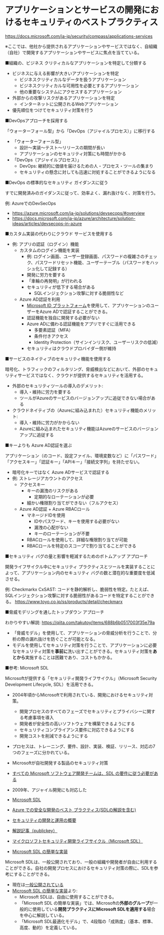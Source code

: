 # アプリケーションとサービスの開発におけるセキュリティのベストプラクティス

https://docs.microsoft.com/ja-jp/security/compass/applications-services

※ここでは、他社から提供されるアプリケーションやサービスではなく、自組織（自社）で開発するアプリケーションやサービスに焦点を当てている。

■組織の、ビジネス クリティカルなアプリケーションを特定して分類する

- ビジネスに与える影響が大きいアプリケーションを特定
  - ビジネスクリティカルなデータを扱うアプリケーション
  - ビジネスクリティカルな可用性を必要とするアプリケーション
  - 他の重要なシステムにアクセスするアプリケーション
- 外部からの攻撃リスクがあるアプリケーションを特定
  - インターネットに公開されるWebアプリケーション
- 優先順位をつけてセキュリティ対策を行う

■DevOpsアプローチを採用する

「ウォーターフォール型」から「DevOps（アジャイルプロセス）」に移行する

- 「ウォーターフォール型」
  - 設計～実装～テスト～リリースの期間が長い
  - アプリケーションのセキュリティ対策にも時間がかかる
- 「DevOps（アジャイルプロセス）」
  - DevOps: 継続的に価値を届けるための人・プロセス・ツールの集まり
  - セキュリティの懸念に対しても迅速に対処することができるようになる

■DevOps の標準的なセキュリティ ガイダンスに従う

すでに開発済みのガイダンスに従って、効率よく、漏れ抜けなく、対策を行う。

例: AzureでのDevSecOps

- https://azure.microsoft.com/ja-jp/solutions/devsecops/#overview
- https://docs.microsoft.com/ja-jp/azure/architecture/solution-ideas/articles/devsecops-in-azure

■カスタム実装の代わりにクラウド サービスを使用する

- 例: アプリの認証（ログイン）機能
  - カスタムのログイン機能を実装
    - 例: ログイン画面、ユーザー登録画面、パスワードの複雑さのチェック、パスワードリセット機能、ユーザーテーブル（パスワードをハッシュ化して記録する）
    - 開発に労力を要する
    - 「車輪の再発明」が行われる
    - セキュリティが低下する場合がある
      - SQLインジェクション攻撃に対する脆弱性など
  - Azure AD認証を利用
    - [Microsoft ID プラットフォーム](https://docs.microsoft.com/ja-jp/azure/active-directory/develop/v2-overview)を使用して、アプリケーションのユーザーをAzure ADで認証することができる。
    - 認証機能を独自に開発する必要がない
    - Azure ADに備わる認証機能をアプリですぐに活用できる
      - 多要素認証（MFA）
      - 条件付きアクセス
      - Identity Protection（サインインリスク、ユーザーリスクの低減）
    - セキュリティはクラウドプロバイダー側が維持

■サービスのネイティブのセキュリティ機能を使用する

暗号化、トラフィックのフィルタリング、脅威検出などにおいて、外部のセキュリティサービスではなく、クラウドが提供するセキュリティを活用する。

- 外部のセキュリティツールの導入のデメリット:
  - 導入・維持に労力を要する
  - ツールがAzureのサービスのバージョンアップに追従できない場合がある
- クラウドネイティブの（Azureに組み込まれた）セキュリティ機能のメリット:
  - 導入・維持に労力がかからない
  - Azureに組み込まれたセキュリティ機能はAzureのサービスのバージョンアップに追従する

■キーよりも Azure AD認証を選ぶ

アプリケーション（のコード、設定ファイル、環境変数など）に「パスワード」「アクセスキー」「認証キー」「APIキー」「接続文字列」を持たせない。

- 暗号化キーではなく Azure ADサービスで認証する
- 例: ストレージアカウントのアクセス
  - アクセスキー
    - キーの漏洩のリスクがある
      - 定期的なローテーションが必要
    - 細かい権限割り当てができない（フルアクセス）
  - Azure AD認証 + Azure RBACロール
    - マネージドIDを使用
      - IDやパスワード、キーを使用する必要がない
      - 漏洩の心配がない
      - キーのローテーションが不要
    - RBACロールを使用して、詳細な権限割り当てが可能
    - RBACロールを特定のスコープで割り当てることができる

■セキュリティ バグの量と影響を軽減するためのボトムアップ アプローチ

開発ライフサイクル中にセキュリティ プラクティスとツールを実装することによって、アプリケーション内のセキュリティ バグの数と潜在的な重要度を低減させる。

例: Checkmarkx CxSAST: コードを静的解析し、脆弱性を特定。たとえば、SQLインジェクション攻撃に対する脆弱性があるコードを特定することができる。
https://www.toyo.co.jp/ss/products/detail/checkmarx

■脅威モデリングを通したトップダウン アプローチ

わかりやすい解説:
https://qiita.com/takutoy/items/688b6b0517003f35e79a

- 「脅威モデル」を使用して、アプリケーションの脅威分析を行うことで、分析の際の漏れ抜けを防ぐことが可能となる。
- モデルを使用してセキュリティ対策を行うことで、アプリケーションに必要なセキュリティ対策を**事前に**洗い出すことができる。セキュリティ対策を**あとから**実施することは困難であり、コストもかかる。

■参考: Microsoft SDL

Microsoftが提供する「セキュリティ開発ライフサイクル」（Microsoft Security Development Lifecycle, SDL）を活用できる。

- 2004年頃からMicrosoftで利用されている、開発におけるセキュリティ対策。
  - 開発プロセスのすべてのフェーズでセキュリティとプライバシーに関する考慮事項を導入
  - 開発者が安全性の高いソフトウェアを構築できるようにする
  - セキュリティコンプライアンス要件に対応できるようにする
  - 開発コストを削減できるようにする
- プロセスは、トレーニング、要件、設計、実装、検証、リリース、対応の7つのフェーズに分かれている。
- Microsoftが自社開発する製品のセキュリティ対策
- [すべての Microsoft ソフトウェア開発チームは、SDL の要件に従う必要がある](https://docs.microsoft.com/ja-jp/compliance/assurance/assurance-security-development-and-operation)
- 2009年、アジャイル開発にも対応した

- [Microsoft SDL](https://www.microsoft.com/en-us/securityengineering/sdl)
- [Azure での安全な開発のベスト プラクティス(SDLの解説を含む)](https://docs.microsoft.com/ja-jp/azure/security/develop/secure-dev-overview)
- [セキュリティの開発と運用の概要](https://docs.microsoft.com/ja-jp/compliance/assurance/assurance-security-development-and-operation)
- [解説記事（publickey）](https://www.publickey1.jp/blog/09/security_development_lifecycle.html)
- [マイクロソフトセキュリティ開発ライフサイクル（Microsoft SDL）](https://ja.continuousdev.com/23582-microsoft-security-development-lifecycle-microsoft-sdl-6205)
- [Microsoft SDL の簡単な実装](https://www.microsoft.com/ja-jp/download/details.aspx?id=12379)

Microsoft SDLは、一般公開されており、一般の組織や開発者が自由に利用することができる。自社の開発プロセスにおけるセキュリティ対策の際に、SDLを参考にすることができる。

- 現在は[一般公開されている](https://www.microsoft.com/en-us/securityengineering/sdl)
- [Microsoft SDL の簡単な実装](https://www.microsoft.com/ja-jp/download/details.aspx?id=12379)より:
  - Microsoft SDLは、自由に使用することができる。
  - 「Microsoft SDL の簡単な実装」では、Microsoftの**外部のグループ**が一般的に使用している**開発プラクティスにMicrosoft SDLを適用する**場合を中心に解説している。
  - 「Microsoft SDL最適化モデル」で、4段階の「成熟度」（基本、標準、高度、動的）を定義している。

